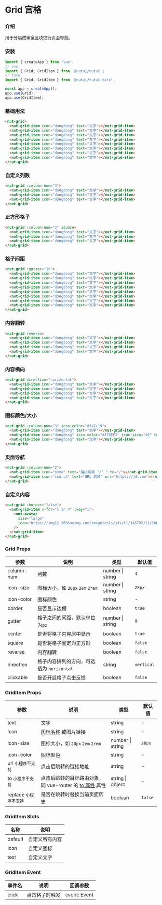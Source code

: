 # Grid 宫格

### 介绍

用于分隔成等宽区块进行页面导航。

### 安装

``` javascript
import { createApp } from 'vue';
// vue
import { Grid, GridItem } from '@nutui/nutui';
// taro
import { Grid, GridItem } from '@nutui/nutui-taro';

const app = createApp();
app.use(Grid);
app.use(GridItem);
```

### 基础用法

``` html
<nut-grid>
  <nut-grid-item icon="dongdong" text="文字"></nut-grid-item>
  <nut-grid-item icon="dongdong" text="文字"></nut-grid-item>
  <nut-grid-item icon="dongdong" text="文字"></nut-grid-item>
  <nut-grid-item icon="dongdong" text="文字"></nut-grid-item>
  <nut-grid-item icon="dongdong" text="文字"></nut-grid-item>
  <nut-grid-item icon="dongdong" text="文字"></nut-grid-item>
  <nut-grid-item icon="dongdong" text="文字"></nut-grid-item>
  <nut-grid-item icon="dongdong" text="文字"></nut-grid-item>
</nut-grid>
```

### 自定义列数

``` html
<nut-grid :column-num="3">
  <nut-grid-item icon="dongdong" text="文字"></nut-grid-item>
  <nut-grid-item icon="dongdong" text="文字"></nut-grid-item>
  <nut-grid-item icon="dongdong" text="文字"></nut-grid-item>
</nut-grid>
```

### 正方形格子

``` html
<nut-grid :column-num="3" square>
  <nut-grid-item icon="dongdong" text="文字"></nut-grid-item>
  <nut-grid-item icon="dongdong" text="文字"></nut-grid-item>
  <nut-grid-item icon="dongdong" text="文字"></nut-grid-item>
</nut-grid>
```

### 格子间距

``` html
<nut-grid :gutter="10">
  <nut-grid-item icon="dongdong" text="文字"></nut-grid-item>
  <nut-grid-item icon="dongdong" text="文字"></nut-grid-item>
  <nut-grid-item icon="dongdong" text="文字"></nut-grid-item>
  <nut-grid-item icon="dongdong" text="文字"></nut-grid-item>
  <nut-grid-item icon="dongdong" text="文字"></nut-grid-item>
  <nut-grid-item icon="dongdong" text="文字"></nut-grid-item>
  <nut-grid-item icon="dongdong" text="文字"></nut-grid-item>
  <nut-grid-item icon="dongdong" text="文字"></nut-grid-item>
</nut-grid>
```

### 内容翻转

``` html
<nut-grid reverse>
  <nut-grid-item icon="dongdong" text="文字"></nut-grid-item>
  <nut-grid-item icon="dongdong" text="文字"></nut-grid-item>
  <nut-grid-item icon="dongdong" text="文字"></nut-grid-item>
  <nut-grid-item icon="dongdong" text="文字"></nut-grid-item>
</nut-grid>
```

### 内容横向

``` html
<nut-grid direction="horizontal">
  <nut-grid-item icon="dongdong" text="文字"></nut-grid-item>
  <nut-grid-item icon="dongdong" text="文字"></nut-grid-item>
  <nut-grid-item icon="dongdong" text="文字"></nut-grid-item>
  <nut-grid-item icon="dongdong" text="文字"></nut-grid-item>
</nut-grid>
```

### 图标颜色/大小

``` html
<nut-grid :column-num="3" icon-color="#fa2c19">
  <nut-grid-item icon="dongdong" text="文字"></nut-grid-item>
  <nut-grid-item icon="dongdong" icon-color="#478EF2" icon-size="40" text="文字"></nut-grid-item>
  <nut-grid-item icon="dongdong" text="文字"></nut-grid-item>
</nut-grid>
```

### 页面导航

``` html
<nut-grid :column-num="2">
  <nut-grid-item icon="home" text="路由跳转 ’/‘ " to="/"></nut-grid-item>
  <nut-grid-item icon="search" text="URL 跳转" url="https://jd.com"></nut-grid-item>
</nut-grid>
```

### 自定义内容

``` html
<nut-grid :border="false">
  <nut-grid-item v-for="i in 4" :key="i">
    <nut-avatar
      size="large"
      icon="https://img12.360buyimg.com/imagetools/jfs/t1/143702/31/16654/116794/5fc6f541Edebf8a57/4138097748889987.png"
    />
  </nut-grid-item>
</nut-grid>
```

### Grid Props

| 参数          | 说明                                      | 类型                    | 默认值      |
|---------------|------------------------------------------|------------------------|------------|
| column-num    | 列数                                     | number \| string         | `4`        |
| icon-size     | 图标大小，如 `20px` `2em` `2rem`          | number \| string        | `28px`     |
| icon-color    | 图标颜色                                  | string                 | -          |
| border        | 是否显示边框                               | boolean                | `true`     |
| gutter        | 格子之间的间距，默认单位为`px`               | number \| string        | `0`        |
| center        | 是否将格子内容居中显示                      | boolean                | `true`      |
| square        | 是否将格子固定为正方形                      | boolean                | `false`     |
| reverse       | 内容翻转                                  | boolean                | `false`     |
| direction     | 格子内容排列的方向，可选值为 `horizontal`    | string                 | `vertical`  |
| clickable     | 是否开启格子点击反馈                        | boolean                | `false`     |

### GridItem Props

| 参数                  | 说明                                                                                     | 类型               | 默认值      |
|----------------------|-----------------------------------------------------------------------------------------|--------------------|------------|
| text                 | 文字                                                                                     | string             | -          |
| icon                 | [图标名称](#/icon) 或图片链接                                                              | string             | -          |
| icon-size            | 图标大小，如 `20px` `2em` `2rem`                                                          | number \| string   | `28px`     |
| icon-color           | 图标颜色                                                                                  | string            | -           |
| url `小程序不支持`     | 点击后跳转的链接地址                                                                        | string            | -           |
| to `小程序不支持`      | 点击后跳转的目标路由对象，同 vue-router 的 [to 属性](https://router.vuejs.org/zh/api/#to) 属性 | string \| object  | -           |
| replace `小程序不支持` | 是否在跳转时替换当前页面历史                                                                 | boolean           | `false`     |

### GridItem Slots

| 名称                   | 说明                 |
|-----------------------|----------------------|
| default               | 自定义所有内容         |
| icon                  | 自定义图标            |
| text                  | 自定义文字            |

### GridItem Event

| 事件名                 | 说明                   | 回调参数               |
|-----------------------|-----------------------|-----------------------|
| click                 | 点击格子时触发          | event: Event          |
